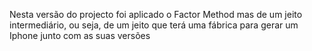 Nesta versão do projecto foi aplicado o Factor Method mas de um jeito intermediário, ou seja, de um jeito que terá uma fábrica para gerar um Iphone junto com as suas versões